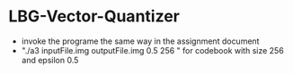 # LBG-Vector-Quantizer
* invoke the programe the same way in the assignment document
* "./a3 inputFile.img outputFile.img 0.5 256 " for codebook with size 256 and epsilon 0.5

